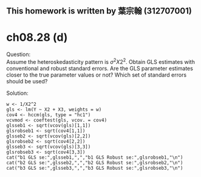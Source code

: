 #
## This homework is written by  葉宗翰 (312707001)
# ch08.28 (d)
Question:\
Assume the heteroskedasticity pattern is $\sigma^2X2^2$. Obtain GLS estimates with conventional and
robust standard errors. Are the GLS parameter estimates closer to the true parameter values or
not? Which set of standard errors should be used?

Solution:

```
w <- 1/X2^2
gls <- lm(Y ~ X2 + X3, weights = w)
cov4 <- hccm(gls, type = "hc1")
vcvmod <- coeftest(gls, vcov. = cov4)
glsseb1 <- sqrt(vcov(gls)[1,1])
glsrobseb1 <- sqrt(cov4[1,1])
glsseb2 <- sqrt(vcov(gls)[2,2])
glsrobseb2 <- sqrt(cov4[2,2])
glsseb3 <- sqrt(vcov(gls)[3,3])
glsrobseb3 <- sqrt(cov4[3,3])
cat("b1 GLS se:",glsseb1,",","b1 GLS Robust se:",glsrobseb1,"\n")
cat("b2 GLS se:",glsseb2,",","b2 GLS Robust se:",glsrobseb2,"\n")
cat("b3 GLS se:",glsseb3,",","b3 GLS Robust se:",glsrobseb3,"\n")
```
